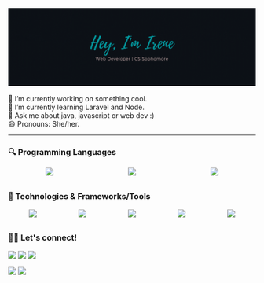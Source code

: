 <img align="justify" alt="Hey there, I'm irene" src="header.gif">

🔭 I’m currently working on something cool. <br/>
🌱 I’m currently learning Laravel and Node.<br/>
💬 Ask me about java, javascript or web dev :)<br/>
😄 Pronouns: She/her.<br/>

 <hr />

### :mag: Programming Languages

<div style="display: flex; justify-content: space-around">
    <img height="25" src="https://img.shields.io/badge/java-F2983B.svg?&style=flat&logo=java&logoColor=white" />
    <img height="25" src="https://img.shields.io/badge/javascript-EDD730.svg?&style=flat&logo=javascript&logoColor=white" />
    <img height="25" src="https://img.shields.io/badge/python-376FA0.svg?&style=flat&logo=python&logoColor=white" />
<!--     <img height="25" src="https://img.shields.io/badge/php-7377AE.svg?&style=flat&logo=php&logoColor=white" />
    <img height="25" src="https://img.shields.io/badge/C-darkblue.svg?&style=flat&logo=c&logoColor=white" /> -->
</div>

### :wrench: Technologies & Frameworks/Tools

<div style="display: flex; justify-content: space-around">
    <img height="25" src="https://img.shields.io/badge/linux-grey.svg?&style=flat&logo=linux&logoColor=white" />
    <img height="25" src="https://img.shields.io/badge/svelte-EB453D.svg?&style=flat&logo=svelte&logoColor=white" />
    <img height="25" src="https://img.shields.io/badge/react-5ED3F3.svg?&style=flat&logo=react&logoColor=white" />
    <img height="25" src="https://img.shields.io/badge/django-112D1F.svg?&style=flat&logo=django&logoColor=white" />
    <img height="25" src="https://img.shields.io/badge/flutter-41B0EF.svg?&style=flat&logo=flutter&logoColor=white" /> 
</div>

### :woman_technologist: Let's connect!

[<img height="25" src = "https://img.shields.io/badge/gmail-white?&style=flat&logo=gmail&logoColor=c14438">][gmail]
[<img height="25" src="https://img.shields.io/badge/linkedin-white.svg?style=flat&logo=linkedin&logoColor=blue" />][linkedin]
[<img height="25" src="https://img.shields.io/badge/twitter-white.svg?style=flat&logo=twitter&logoColor=blue" />][twitter]
<br />


<div style="display: inline-block;">
    <img src="https://github-readme-stats-drab-iota.vercel.app/api?username=irenekurien&count_private=true&show_icons=true&layout=compact&hide_border=true&theme=dark&bg_color=0D1117" height="180px" />
<!--  <img alt="Irene's Language Stats" src="https://github-readme-stats.vercel.app/api/top-langs/?username=irenekurien&langs_count=10&hide=python,dart&count_private=true&show_icons=true&layout=compact&hide_border=true&theme=dark&bg_color=0D1117" />  -->
 <img src="https://github-readme-streak-stats.herokuapp.com?user=irenekurien&theme=dark&hide_border=true&background=0D1117&ring=42979D&sideLabels=42979D" />
 

</div>
</details>

[linkedin]: https://www.linkedin.com/in/ireneanna/
[gmail]: mailto:irenekurien01@gmail.com
[twitter]: https://twitter.com/knowirene/
